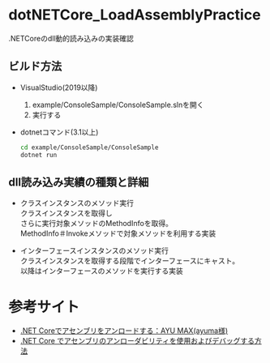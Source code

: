 # dotNETCore_LoadAssemblyPractice
.NETCoreのdll動的読み込みの実装確認

## ビルド方法
* VisualStudio(2019以降)
   1. example/ConsoleSample/ConsoleSample.slnを開く
   1. 実行する

* dotnetコマンド(3.1以上)  
    ```sh
    cd example/ConsoleSample/ConsoleSample
    dotnet run
    ```

## dll読み込み実績の種類と詳細
* クラスインスタンスのメソッド実行  
  クラスインスタンスを取得し  
  さらに実行対象メソッドのMethodInfoを取得。  
  MethodInfo＃Invokeメソッドで対象メソッドを利用する実装

* インターフェースインスタンスのメソッド実行  
   クラスインスタンスを取得する段階でインターフェースにキャスト。  
   以降はインターフェースのメソッドを実行する実装


# 参考サイト
* [.NET Coreでアセンブリをアンロードする：AYU MAX(ayuma様)](https://www.ayumax.net/entry/2019/12/10/000000)
* [.NET Core でアセンブリのアンローダビリティを使用およびデバッグする方法](https://docs.microsoft.com/ja-jp/dotnet/standard/assembly/unloadability)

